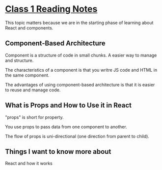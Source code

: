 # [Class 1 Reading Notes](https://github.com/snur206/reading-notes/blob/main/301/class1notes.md)

This topic matters because we are in the starting phase of learning about React and components.

## Component-Based Architecture

Component is a structure of code in small chunks. A easier way to manage and structure.

The characteristics of a component is that you writre JS code and HTML in the same component.

The advantages of using component-based architecture is that it is easier to reuse and manage code.

## What is Props and How to Use it in React

"props" is short for property.

You use props to pass data from one component to another.

The flow of props is uni-directional (one direction from parent to child).

## Things I want to know more about

React and how it works
